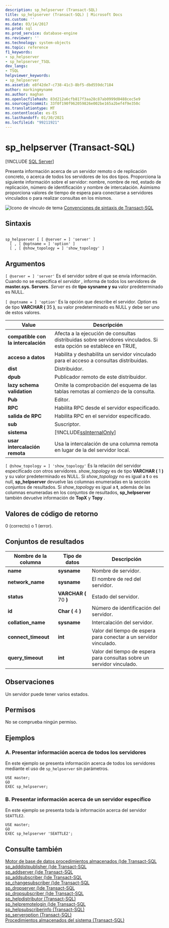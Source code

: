```yaml
---
description: sp_helpserver (Transact-SQL)
title: sp_helpserver (Transact-SQL) | Microsoft Docs
ms.custom: ''
ms.date: 03/14/2017
ms.prod: sql
ms.prod_service: database-engine
ms.reviewer: ''
ms.technology: system-objects
ms.topic: reference
f1_keywords:
- sp_helpserver
- sp_helpserver_TSQL
dev_langs:
- TSQL
helpviewer_keywords:
- sp_helpserver
ms.assetid: e8f42de7-c738-41c3-8bf5-dbd559dc7184
author: markingmyname
ms.author: maghan
ms.openlocfilehash: 83d212a6cfb817f3aa28c87ab0999d0488cec5e9
ms.sourcegitcommit: 33f0f190f962059826e002be165a2bef4f9e350c
ms.translationtype: MT
ms.contentlocale: es-ES
ms.lasthandoff: 01/30/2021
ms.locfileid: "99211921"
---
```

# <a name="sp_helpserver-transact-sql"></a>sp_helpserver (Transact-SQL)
[!INCLUDE [SQL Server](../../includes/applies-to-version/sqlserver.md)]

  Presenta información acerca de un servidor remoto o de replicación concreto, o acerca de todos los servidores de los dos tipos. Proporciona la siguiente información sobre el servidor: nombre, nombre de red, estado de replicación, número de identificación y nombre de intercalación. Asimismo proporciona valores de tiempo de espera para conectarse a servidores vinculados o para realizar consultas en los mismos.  
  
 ![Icono de vínculo de tema](../../database-engine/configure-windows/media/topic-link.gif "Icono de vínculo de tema") [Convenciones de sintaxis de Transact-SQL](../../t-sql/language-elements/transact-sql-syntax-conventions-transact-sql.md)  
  
## <a name="syntax"></a>Sintaxis  
  
```  
  
sp_helpserver [ [ @server = ] 'server' ]   
  [ , [ @optname = ] 'option' ]   
  [ , [ @show_topology = ] 'show_topology' ]  
```  
  
## <a name="arguments"></a>Argumentos  
`[ @server = ] 'server'` Es el servidor sobre el que se envía información. Cuando no se especifica el *servidor* , informa de todos los servidores de **master.sys. Servers**. *Server* es de **tipo sysname y su** valor predeterminado es NULL.  
  
`[ @optname = ] 'option'` Es la opción que describe el servidor. *Option* es de tipo **VARCHAR (** 35 **)**, su valor predeterminado es NULL y debe ser uno de estos valores.  
  
|Value|Descripción|  
|-----------|-----------------|  
|**compatible con la intercalación**|Afecta a la ejecución de consultas distribuidas sobre servidores vinculados. Si esta opción se establece en TRUE,|  
|**acceso a datos**|Habilita y deshabilita un servidor vinculado para el acceso a consultas distribuidas.|  
|**dist**|Distribuidor.|  
|**dpub**|Publicador remoto de este distribuidor.|  
|**lazy schema validation**|Omite la comprobación del esquema de las tablas remotas al comienzo de la consulta.|  
|**Pub**|Editor.|  
|**RPC**|Habilita RPC desde el servidor especificado.|  
|**salida de RPC**|Habilita RPC en el servidor especificado.|  
|**sub**|Suscriptor.|  
|**sistema**|[!INCLUDE[ssInternalOnly](../../includes/ssinternalonly-md.md)]|  
|**usar intercalación remota**|Usa la intercalación de una columna remota en lugar de la del servidor local.|  
  
`[ @show_topology = ] 'show_topology'` Es la relación del servidor especificado con otros servidores. *show_topology* es de tipo **VARCHAR (** 1 **)** y su valor predeterminado es NULL. Si *show_topology* no es igual a **t** o es null, **sp_helpserver** devuelve las columnas enumeradas en la sección conjuntos de resultados. Si *show_topology* es igual a **t**, además de las columnas enumeradas en los conjuntos de resultados, **sp_helpserver** también devuelve información de **TopX** y **Topy** .  
  
## <a name="return-code-values"></a>Valores de código de retorno  
 0 (correcto) o 1 (error).  
  
## <a name="result-sets"></a>Conjuntos de resultados  
  
|Nombre de la columna|Tipo de datos|Descripción|  
|-----------------|---------------|-----------------|  
|**name**|**sysname**|Nombre de servidor.|  
|**network_name**|**sysname**|El nombre de red del servidor.|  
|**status**|**VARCHAR (** 70 **)**|Estado del servidor.|  
|**id**|**Char (** 4 **)**|Número de identificación del servidor.|  
|**collation_name**|**sysname**|Intercalación del servidor.|  
|**connect_timeout**|**int**|Valor del tiempo de espera para conectar a un servidor vinculado.|  
|**query_timeout**|**int**|Valor del tiempo de espera para consultas sobre un servidor vinculado.|  
  
## <a name="remarks"></a>Observaciones  
 Un servidor puede tener varios estados.  
  
## <a name="permissions"></a>Permisos  
 No se comprueba ningún permiso.  
  
## <a name="examples"></a>Ejemplos  
  
### <a name="a-displaying-information-about-all-servers"></a>A. Presentar información acerca de todos los servidores  
 En este ejemplo se presenta información acerca de todos los servidores mediante el uso de `sp_helpserver` sin parámetros.    
  
```  
USE master;  
GO  
EXEC sp_helpserver;  
```  
  
### <a name="b-displaying-information-about-a-specific-server"></a>B. Presentar información acerca de un servidor específico  
 En este ejemplo se presenta toda la información acerca del servidor `SEATTLE2`.  
  
```  
USE master;  
GO  
EXEC sp_helpserver 'SEATTLE2';  
```  
  
## <a name="see-also"></a>Consulte también  
 [Motor de base de datos procedimientos almacenados &#40;&#41;de Transact-SQL ](../../relational-databases/system-stored-procedures/database-engine-stored-procedures-transact-sql.md)   
 [sp_adddistpublisher &#40;&#41;de Transact-SQL ](../../relational-databases/system-stored-procedures/sp-adddistpublisher-transact-sql.md)   
 [sp_addserver &#40;&#41;de Transact-SQL ](../../relational-databases/system-stored-procedures/sp-addserver-transact-sql.md)   
 [sp_addsubscriber &#40;&#41;de Transact-SQL ](../../relational-databases/system-stored-procedures/sp-addsubscriber-transact-sql.md)   
 [sp_changesubscriber &#40;&#41;de Transact-SQL ](../../relational-databases/system-stored-procedures/sp-changesubscriber-transact-sql.md)   
 [sp_dropserver &#40;&#41;de Transact-SQL ](../../relational-databases/system-stored-procedures/sp-dropserver-transact-sql.md)   
 [sp_dropsubscriber &#40;&#41;de Transact-SQL ](../../relational-databases/system-stored-procedures/sp-dropsubscriber-transact-sql.md)   
 [sp_helpdistributor &#40;Transact-SQL&#41;](../../relational-databases/system-stored-procedures/sp-helpdistributor-transact-sql.md)   
 [sp_helpremotelogin &#40;&#41;de Transact-SQL ](../../relational-databases/system-stored-procedures/sp-helpremotelogin-transact-sql.md)   
 [sp_helpsubscriberinfo &#40;Transact-SQL&#41;](../../relational-databases/system-stored-procedures/sp-helpsubscriberinfo-transact-sql.md)   
 [sp_serveroption &#40;Transact-SQL&#41;](../../relational-databases/system-stored-procedures/sp-serveroption-transact-sql.md)   
 [Procedimientos almacenados del sistema &#40;Transact-SQL&#41;](../../relational-databases/system-stored-procedures/system-stored-procedures-transact-sql.md)  
  
  

